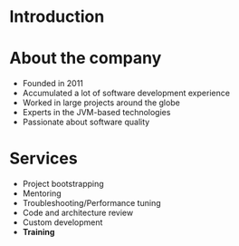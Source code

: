 # Introduction

# About the company

  - Founded in 2011
  - Accumulated a lot of software development experience 
  - Worked in large projects around the globe
  - Experts in the JVM-based technologies 
  - Passionate about software quality

# Services

  - Project bootstrapping
  - Mentoring  
  - Troubleshooting/Performance tuning
  - Code and architecture review 
  - Custom development
  - **Training**
